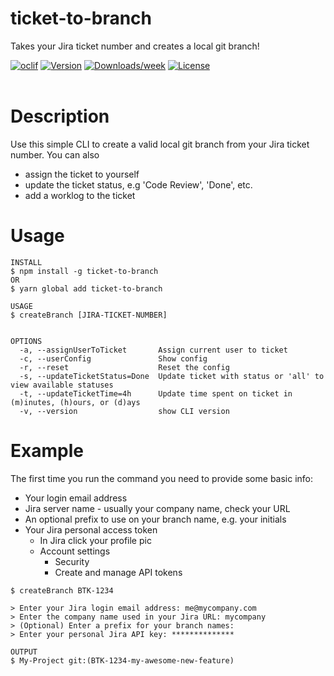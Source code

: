 # ticket-to-branch

Takes your Jira ticket number and creates a local git branch!

[![oclif](https://img.shields.io/badge/cli-oclif-brightgreen.svg)](https://oclif.io)
[![Version](https://img.shields.io/npm/v/ticket-to-branch.svg)](https://npmjs.org/package/ticket-to-branch)
[![Downloads/week](https://img.shields.io/npm/dw/ticket-to-branch.svg)](https://npmjs.org/package/ticket-to-branch)
[![License](https://img.shields.io/npm/l/ticket-to-branch.svg)](https://github.com/Liam-Gardner/ticket-to-branch/blob/master/package.json)
<br /><br />

# Description

Use this simple CLI to create a valid local git branch from your Jira ticket number. You can also

- assign the ticket to yourself
- update the ticket status, e.g 'Code Review', 'Done', etc.
- add a worklog to the ticket

# Usage

```
INSTALL
$ npm install -g ticket-to-branch
OR
$ yarn global add ticket-to-branch
```

```
USAGE
$ createBranch [JIRA-TICKET-NUMBER]


OPTIONS
  -a, --assignUserToTicket       Assign current user to ticket
  -c, --userConfig               Show config
  -r, --reset                    Reset the config
  -s, --updateTicketStatus=Done  Update ticket with status or 'all' to view available statuses
  -t, --updateTicketTime=4h      Update time spent on ticket in (m)inutes, (h)ours, or (d)ays
  -v, --version                  show CLI version
```

# Example

The first time you run the command you need to provide some basic info:

- Your login email address
- Jira server name - usually your company name, check your URL
- An optional prefix to use on your branch name, e.g. your initials
- Your Jira personal access token
  - In Jira click your profile pic
  - Account settings
    - Security
    - Create and manage API tokens

```
$ createBranch BTK-1234

> Enter your Jira login email address: me@mycompany.com
> Enter the company name used in your Jira URL: mycompany
> (Optional) Enter a prefix for your branch names:
> Enter your personal Jira API key: **************

OUTPUT
$ My-Project git:(BTK-1234-my-awesome-new-feature)
```
